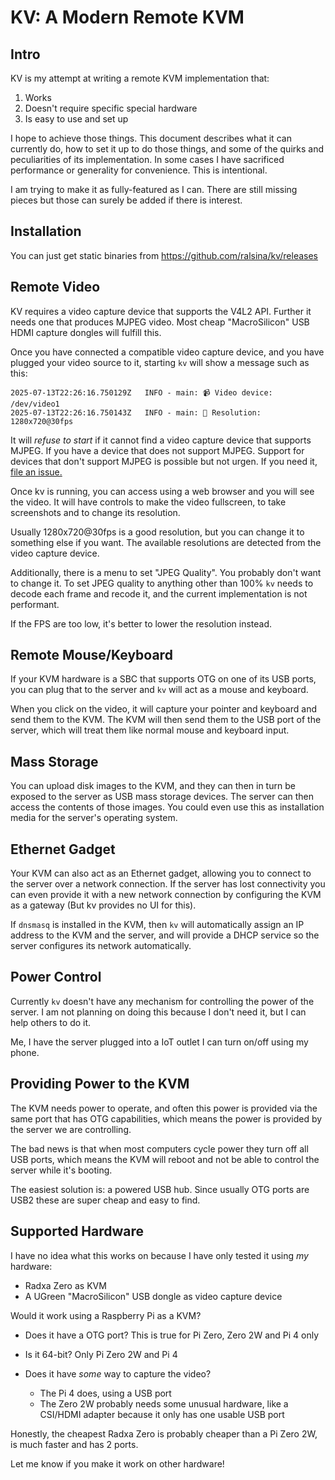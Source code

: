 # KV: A Modern Remote KVM

## Intro

KV is my attempt at writing a remote KVM implementation that:

1. Works
2. Doesn't require specific special hardware
3. Is easy to use and set up

I hope to achieve those things. This document describes what it can currently do,
how to set it up to do those things, and some of the quirks and peculiarities
of its implementation. In some cases I have sacrificed performance or generality
for convenience. This is intentional.

I am trying to make it as fully-featured as I can. There are still missing pieces
but those can surely be added if there is interest.

## Installation

You can just get static binaries from <https://github.com/ralsina/kv/releases>

## Remote Video

KV requires a video capture device that supports the V4L2 API. Further it needs
one that produces MJPEG video. Most cheap "MacroSilicon" USB HDMI capture dongles
will fulfill this.

Once you have connected a compatible video capture device, and you have plugged
your video source to it, starting `kv` will show a message such as this:

```
2025-07-13T22:26:16.750129Z   INFO - main: 📹 Video device: /dev/video1
2025-07-13T22:26:16.750143Z   INFO - main: 📐 Resolution: 1280x720@30fps
```

It will *refuse to start* if it cannot find a video capture device that
supports MJPEG. If you have a device that does not support MJPEG. Support
for devices that don't support MJPEG is possible but not urgen. If you need
it, [file an issue.](https://github.com/ralsina/kv/issues)

Once kv is running, you can access using a web browser and you will see
the video. It will have controls to make the video fullscreen, to take
screenshots and to change its resolution.

Usually 1280x720@30fps is a good resolution, but you can change it to
something else if you want. The available resolutions are detected from the
video capture device.

Additionally, there is a menu to set "JPEG Quality". You probably don't want
to change it. To set JPEG quality to anything other than 100% `kv` needs to
decode each frame and recode it, and the current implementation is not
performant.

If the FPS are too low, it's better to lower the resolution instead.

## Remote Mouse/Keyboard

If your KVM hardware is a SBC that supports OTG on one of its USB ports,
you can plug that to the server and `kv` will act as a mouse and keyboard.

When you click on the video, it will capture your pointer and keyboard and
send them to the KVM. The KVM will then send them to the USB port of the
server, which will treat them like normal mouse and keyboard input.

## Mass Storage

You can upload disk images to the KVM, and they can then in turn be exposed
to the server as USB mass storage devices. The server can then access the
contents of those images. You could even use this as installation media
for the server's operating system.

## Ethernet Gadget

Your KVM can also act as an Ethernet gadget, allowing you to connect to
the server over a network connection. If the server has lost connectivity
you can even provide it with a new network connection by configuring the
KVM as a gateway (But kv provides no UI for this).

If `dnsmasq` is installed in the KVM, then `kv` will automatically assign
an IP address to the KVM and the server, and will provide a DHCP service
so the server configures its network automatically.

## Power Control

Currently `kv` doesn't have any mechanism for controlling the power of the
server. I am not planning on doing this because I don't need it, but I can
help others to do it.

Me, I have the server plugged into a IoT outlet I can turn on/off using my phone.

## Providing Power to the KVM

The KVM needs power to operate, and often this power is provided via the
same port that has OTG capabilities, which means the power is provided by
the server we are controlling.

The bad news is that when most computers cycle power they turn off all USB
ports, which means the KVM will reboot and not be able to control the server
while it's booting.

The easiest solution is: a powered USB hub. Since usually OTG ports are USB2
these are super cheap and easy to find.

## Supported Hardware

I have no idea what this works on because I have only tested it using *my*
hardware:

* Radxa Zero as KVM
* A UGreen "MacroSilicon" USB dongle as video capture device

Would it work using a Raspberry Pi as a KVM?

* Does it have a OTG port? This is true for Pi Zero, Zero 2W and Pi 4 only
* Is it 64-bit? Only Pi Zero 2W and Pi 4
* Does it have *some* way to capture the video?

  * The Pi 4 does, using a USB port
  * The Zero 2W probably needs some unusual hardware, like a CSI/HDMI adapter because it only has one usable USB port

Honestly, the cheapest Radxa Zero is probably cheaper than a Pi Zero 2W, is much faster and has 2 ports.

Let me know if you make it work on other hardware!